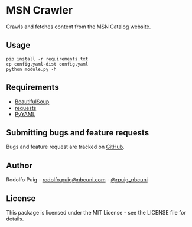 # MSN Crawler

Crawls and fetches content from the MSN Catalog website.

## Usage

    pip install -r requirements.txt
    cp config.yaml-dist config.yaml
    python module.py -h

## Requirements

- [BeautifulSoup](http://pypi.python.org/pypi/BeautifulSoup)
- [requests](http://pypi.python.org/pypi/requests)
- [PyYAML](http://pypi.python.org/pypi/PyYAML)

## Submitting bugs and feature requests

Bugs and feature request are tracked on [GitHub](https://github.com/telemundo/msn-crawler/issues).

## Author

Rodolfo Puig - <rodolfo.puig@nbcuni.com> - [@rpuig_nbcuni](https://twitter.com/rpuig_nbcuni)

## License

This package is licensed under the MIT License - see the LICENSE file for details.
